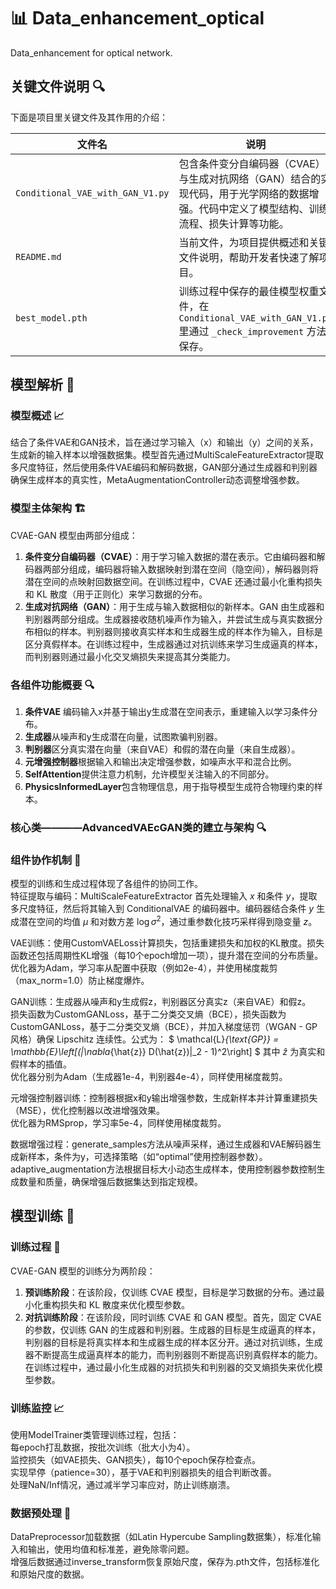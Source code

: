# 📊 Data_enhancement_optical
Data_enhancement for optical network.
## 关键文件说明 🔍
下面是项目里关键文件及其作用的介绍：

| 文件名 | 说明 |
| --- | --- |
| `Conditional_VAE_with_GAN_V1.py` | 包含条件变分自编码器（CVAE）与生成对抗网络（GAN）结合的实现代码，用于光学网络的数据增强。代码中定义了模型结构、训练流程、损失计算等功能。 |
| `README.md` | 当前文件，为项目提供概述和关键文件说明，帮助开发者快速了解项目。 |
| `best_model.pth` | 训练过程中保存的最佳模型权重文件，在 `Conditional_VAE_with_GAN_V1.py` 里通过 `_check_improvement` 方法保存。 |

## 模型解析 🤖
### 模型概述 📈
结合了条件VAE和GAN技术，旨在通过学习输入（x）和输出（y）之间的关系，生成新的输入样本以增强数据集。模型首先通过MultiScaleFeatureExtractor提取多尺度特征，然后使用条件VAE编码和解码数据，GAN部分通过生成器和判别器确保生成样本的真实性，MetaAugmentationController动态调整增强参数。

### 模型主体架构 🏗️
CVAE-GAN 模型由两部分组成：
1. **条件变分自编码器（CVAE）**：用于学习输入数据的潜在表示。它由编码器和解码器两部分组成，编码器将输入数据映射到潜在空间（隐空间），解码器则将潜在空间的点映射回数据空间。在训练过程中，CVAE 还通过最小化重构损失和 KL 散度（用于正则化）来学习数据的分布。
2. **生成对抗网络（GAN）**：用于生成与输入数据相似的新样本。GAN 由生成器和判别器两部分组成。生成器接收随机噪声作为输入，并尝试生成与真实数据分布相似的样本。判别器则接收真实样本和生成器生成的样本作为输入，目标是区分真假样本。在训练过程中，生成器通过对抗训练来学习生成逼真的样本，而判别器则通过最小化交叉熵损失来提高其分类能力。

### 各组件功能概要 🔍
1. **条件VAE** 编码输入x并基于输出y生成潜在空间表示，重建输入以学习条件分布。  
2. **生成器**从噪声和y生成潜在向量，试图欺骗判别器。  
3. **判别器**区分真实潜在向量（来自VAE）和假的潜在向量（来自生成器）。  
4. **元增强控制器**根据输入和输出决定增强参数，如噪声水平和混合比例。
5. **SelfAttention**提供注意力机制，允许模型关注输入的不同部分。  
6. **PhysicsInformedLayer**包含物理信息，用于指导模型生成符合物理约束的样本。  

### 核心类————AdvancedVAEcGAN类的建立与架构 🔍



### 组件协作机制 🔄
模型的训练和生成过程体现了各组件的协同工作。  
特征提取与编码：MultiScaleFeatureExtractor 首先处理输入 $x$ 和条件 $y$，提取多尺度特征，然后将其输入到 ConditionalVAE 的编码器中。编码器结合条件 $y$ 生成潜在空间的均值 $\mu$ 和对数方差 $\log\sigma^2$，通过重参数化技巧采样得到隐变量 $z$。

VAE训练：使用CustomVAELoss计算损失，包括重建损失和加权的KL散度。损失函数还包括周期性KL增强（每10个epoch增加一项），提升潜在空间的分布质量。  
优化器为Adam，学习率从配置中获取（例如2e-4），并使用梯度裁剪（max_norm=1.0）防止梯度爆炸。

GAN训练：生成器从噪声和y生成假z，判别器区分真实z（来自VAE）和假z。  
损失函数为CustomGANLoss，基于二分类交叉熵（BCE），损失函数为 CustomGANLoss，基于二分类交叉熵（BCE），并加入梯度惩罚（WGAN - GP 风格）确保 Lipschitz 连续性。公式为：
$
\mathcal{L}_{\text{GP}} = \mathbb{E}\left[(\|\nabla_{\hat{z}} D(\hat{z})\|_2 - 1)^2\right]
$
其中 $\hat{z}$
为真实和假样本的插值。  
优化器分别为Adam（生成器1e-4，判别器4e-4），同样使用梯度裁剪。

元增强控制器训练：控制器根据x和y输出增强参数，生成新样本并计算重建损失（MSE），优化控制器以改进增强效果。  
优化器为RMSprop，学习率5e-4，同样使用梯度裁剪。

数据增强过程：generate_samples方法从噪声采样，通过生成器和VAE解码器生成新样本，条件为y，可选择策略（如“optimal”使用控制器参数）。  
adaptive_augmentation方法根据目标大小动态生成样本，使用控制器参数控制生成数量和质量，确保增强后数据集达到指定规模。

## 模型训练 🚀
### 训练过程 🚀
CVAE-GAN 模型的训练分为两阶段：
1. **预训练阶段**：在该阶段，仅训练 CVAE 模型，目标是学习数据的分布。通过最小化重构损失和 KL 散度来优化模型参数。
2. **对抗训练阶段**：在该阶段，同时训练 CVAE 和 GAN 模型。首先，固定 CVAE 的参数，仅训练 GAN 的生成器和判别器。生成器的目标是生成逼真的样本，判别器的目标是将真实样本和生成器生成的样本区分开。通过对抗训练，生成器不断提高生成逼真样本的能力，而判别器则不断提高识别真假样本的能力。在训练过程中，通过最小化生成器的对抗损失和判别器的交叉熵损失来优化模型参数。

### 训练监控 📈
使用ModelTrainer类管理训练过程，包括：  
每epoch打乱数据，按批次训练（批大小为4）。  
监控损失（如VAE损失、GAN损失），每10个epoch保存检查点。  
实现早停（patience=30），基于VAE和判别器损失的组合判断改善。  
处理NaN/Inf情况，通过减半学习率应对，防止训练崩溃。

### 数据预处理 🧹
DataPreprocessor加载数据（如Latin Hypercube Sampling数据集），标准化输入和输出，使用均值和标准差，避免除零问题。  
增强后数据通过inverse_transform恢复原始尺度，保存为.pth文件，包括标准化和原始尺度的数据。




